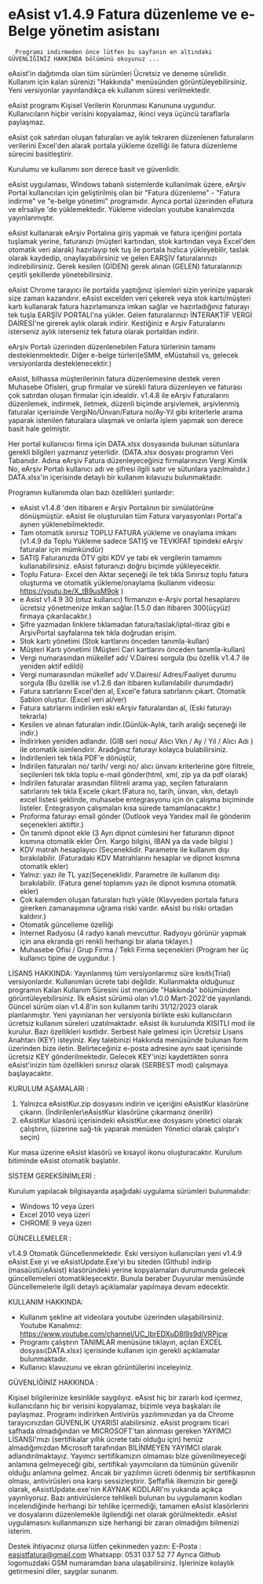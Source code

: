 #     eAsist v1.4.9  Fatura düzenleme ve e-Belge yönetim asistanı

      Programı indirmeden önce lütfen bu sayfanın en altındaki GÜVENLİĞİNİZ HAKKINDA bölümünü okuyunuz ...
      
eAsist'in dağıtımda olan tüm sürümleri Ücretsiz ve deneme sürelidir. Kullanım için kalan sürenizi "Hakkında" menüsünden görüntüleyebilirsiniz. Yeni versiyonlar yayınlandıkça ek kullanım süresi verilmektedir.
         
eAsist programı Kişisel Verilerin Korunması Kanununa uygundur. Kullanıcıların hiçbir verisini kopyalamaz, ikinci veya üçüncü taraflarla paylaşmaz.

eAsist çok satırdan oluşan faturaları ve aylık tekraren düzenlenen faturaların verilerini Excel'den alarak portala yükleme özelliği ile fatura düzenleme sürecini basitleştirir.

Kurulumu ve kullanımı son derece basit ve güvenlidir.

eAsist uygulaması, Windows tabanlı sistemlerde kullanılmak üzere, eArşiv Portal kullanıcıları için geliştirilmiş olan bir "Fatura düzenleme" - "Fatura indirme" ve      "e-belge yönetimi" programıdır. Ayrıca portal üzerinden eFatura ve eİrsaliye 'de yüklemektedir. Yükleme videoları youtube kanalımızda yayınlanmıştır.

eAsist kullanarak eArşiv Portalına giriş yapmak ve fatura içeriğini portala tuşlamak yerine, faturanızı (müşteri kartından, stok kartından veya Excel'den otomatik veri alarak) hazırlayıp tek tuş ile portala hızlıca yükleyebilir, taslak olarak kaydedip, onaylayabilirsiniz ve gelen EARŞİV faturalarınızı indirebilirsiniz. Gerek kesilen (GİDEN) gerek alınan (GELEN) faturalarınızı çeşitli şekillerde yönetebilirsiniz.

eAsist Chrome tarayıcı ile portalda yaptığınız işlemleri sizin yerinize yaparak size zaman kazandırır. eAsist excelden veri çekerek veya stok kartı/müşteri kartı kullanarak fatura hazırlamanıza imkan sağlar ve hazırladığınız faturayı tek tuşla EARŞİV PORTALI'na yükler. Gelen faturalarınızı İNTERAKTİF VERGİ DAİRESİ'ne girerek aylık olarak indirir. Kestiğiniz e Arşiv Faturalarını isterseniz aylık isterseniz tek fatura olarak portaldan indirir.

eArşiv Portalı üzerinden düzenlenebilen Fatura türlerinin tamamı desteklenmektedir. Diğer e-belge türleri(eSMM, eMüstahsil vs, gelecek versiyonlarda desteklenecektir.)

eAsist, bilhassa müşterilerinin fatura düzenlemesine destek veren Muhasebe Ofisleri, grup firmalar ve sürekli fatura düzenleyen ve faturası çok satırdan oluşan firmalar için idealdir. 
v1.4.8 ile eArşiv Faturalarını düzenlemek, indirmek, iletmek, düzenli biçimde arşivlemek, arşivlenmiş faturalar içerisinde VergiNo/Ünvan/Fatura no/Ay-Yıl gibi kriterlerle arama yaparak istenilen faturalara ulaşmak ve onlarla işlem yapmak son derece basit hale gelmiştir. 

Her portal kullanıcısı firma için DATA.xlsx dosyasında bulunan sütunlara gerekli bilgileri yazmanız yeterlidir.
(DATA.xlsx dosyası programın Veri Tabanıdır. Adına eArşiv Fatura düzenleyeceğiniz firmalarınızın Vergi Kimlik No, eArşiv Portalı kullanıcı adı ve şifresi ilgili satır ve sütunlara yazılmalıdır.)
DATA.xlsx'in içerisinde detaylı bir kullanım kılavuzu bulunmaktadır.

Programın kullanımda olan bazı özellikleri şunlardır:
- eAsist v1.4.8 'den itibaren e Arşiv Portalının bir simülatörüne dönüşmüştür. eAsist ile oluşturulan tüm Fatura varyasyonları Portal'a aynen yüklenebilmektedir.
- Tam otomatik sınırsız TOPLU FATURA yükleme ve onaylama imkanı (v1.4.9 da Toplu Yükleme sadece SATIŞ ve TEVKİFAT tipindeki eArşiv faturalar için mümkündür)
- SATIŞ Faturanızda ÖTV gibi KDV ye tabi ek vergilerin tamamını kullanabilirsiniz. eAsist faturanızı doğru biçimde yükleyecektir.
- Toplu Fatura- Excel den Aktar seçeneği ile tek tıkla Sınırsız toplu fatura oluşturma ve otomatik yükleme/onaylama (kullanım videosu: https://youtu.be/X_tB9usM9ok )
- e Asist v1.4.9 30 (otuz kullanıcı) firmanızın e-Arşiv portal hesaplarını ücretsiz yönetmenize imkan sağlar.(1.5.0 dan itibaren 300(üçyüz) firmaya çıkarılacaktır.)
- Şifre yazmadan linklere tıklamadan fatura/taslak/iptal-itiraz gibi e ArşivPortal sayfalarına tek tıkla doğrudan erişim.
- Stok kartı yönetimi (Stok kartlarını önceden tanımla-kullan)
- Müşteri Kartı yönetimi (Müşteri Cari kartlarını önceden tanımla-kullan)
- Vergi numarasından mükellef adı/ V.Dairesi sorgula (bu özellik v1.4.7 ile yeniden aktif edildi)
- Vergi numarasından mükellef adı/ V.Dairesi/ Adres/Faaliyet durumu sorgula (Bu özellik ise v1.2.6 dan itibaren kullanılabilir durumdadır)
- Fatura satırlarını Excel'den al, Excel'e fatura satırlarını çıkart. Otomatik Şablon oluştur. (Excel veri al/ver)
- Fatura satırlarını indirilen eski eArşiv faturalardan al, (Eski faturayı tekrarla)
- Kesilen ve alınan faturaları indir.(Günlük-Aylık, tarih aralığı seçeneği ile indir.)
- İndirirken yeniden adlandır. (GIB seri nosu/ Alıcı Vkn / Ay / Yıl / Alıcı Adı ) ile otomatik isimlendirir. Aradığınız faturayı kolayca bulabilirsiniz.
- İndirilenleri tek tıkla PDF'e dönüştür,
- İndirilen faturaları no/ tarih/ vergi no/ alıcı ünvanı kriterlerine göre filtrele, seçilenleri tek tıkla toplu e-mail gönder(html, xml, zip ya da pdf olarak)
- İndirilen faturalar arasından filitreli arama yap, seçilen faturaların satırlarını tek tıkla Excele çıkart.(Fatura no, tarih, ünvan, vkn, detaylı excel listesi    şeklinde, muhasebe entegrasyonu için ön çalışma biçiminde listeler. Entegrasyon çalışmaları kısa sürede tamamlanacaktır.)
- Proforma faturayı email gönder (Outlook veya Yandex mail ile gönderim seçenekleri aktiftir.)
- Ön tanımlı dipnot ekle (3 Ayrı dipnot cümlesini her faturanın dipnot kısmına otomatik ekler Örn. Kargo bilgisi, IBAN ya da vade bilgisi  )
- KDV matrah hesaplayıcı (Seçeneklidir. Parametre ile kullanım dışı bırakılabilir. (Faturadaki KDV Matrahlarını hesaplar ve dipnot kısmına otomatik ekler) 
- Yalnız: yazı ile TL yaz(Seçeneklidir. Parametre ile kullanım dışı bırakılabilir. (Fatura genel toplamını yazı ile dipnot kısmına otomatik ekler)
- Çok kalemden oluşan faturaları hızlı yükle (Klavyeden portala fatura girerken zamanaşımına uğrama riski vardır. eAsist bu riski ortadan kaldırır.)
- Otomatik güncelleme özelliği
- İnternet Radyosu (4 radyo kanalı mevcuttur. Radyoyu görünür yapmak için ana ekranda gri renkli herhangi bir alana tıklayın.)
- Muhasebe Ofisi / Grup Firma / Tekli Firma seçenekleri (Program her üç kullanıcı tipine de uygundur. )

LİSANS HAKKINDA:
Yayınlanmış tüm versiyonlarımız süre kısıtlı(Trial) versiyonlardır. Kullanımları ücrete tabi değildir.
Kullanmakta olduğunuz programın Kalan Kullanım Süresini üst menüde "Hakkında" bölümünden görüntüleyebilirsiniz.
İlk eAsist sürümü olan v1.0.0 Mart-2022'de yayınlandı. Güncel sürüm olan v1.4.8'in son kullanım tarihi 31/12/2023 olarak planlanmıştır. 
Yeni yayınlanan her versiyonla birlikte eski kullanıcıların ücretsiz kullanım süreleri uzatılmaktadır.
eAsist ilk kurulumda KISITLI mod ile kurulur. Bazı özellikleri kısıtlıdır. Serbest hale gelmesi için Ücretsiz Lisans Anahtarı (KEY) isteyiniz.
Key talebinizi Hakkında menüsünde bulunan form üzerinden bize iletin. Belirteceğiniz e-posta adresine aynı saat içerisinde ücretsiz KEY gönderilmektedir. 
Gelecek KEY'inizi kaydettikten sonra eAsist'inizin tüm özellikleri sınırsız olarak (SERBEST mod) çalışmaya başlayacaktır.

KURULUM AŞAMALARI :

1. Yalnızca eAsistKur.zip dosyasını indirin ve içeriğini eAsistKur klasörüne çıkarın. (İndirilenler\eAsistKur klasörüne çıkarmanız önerilir)
2. eAsistKur klasörü içerisindeki eAsistKur.exe dosyasını yönetici olarak çalıştırın, (üzerine sağ-tık yaparak menüden Yönetici olarak çalıştır'ı seçin)

Kur masa üzerine eAsist klasörü ve kısayol ikonu oluşturacaktır. 
Kurulum bitiminde eAsist otomatik başlatılır.

SİSTEM GEREKSİNİMLERİ :

Kurulum yapılacak bilgisayarda aşağıdaki uygulama sürümleri bulunmalıdır:
- Windows 10 veya üzeri
- Excel 2010 veya üzeri
- CHROME   9 veya üzeri

GÜNCELLEMELER :

v1.4.9 Otomatik Güncellenmektedir. Eski versiyon kullanıcıları yeni v1.4.9 eAsist.Exe yi ve eAsistUpdate.Exe'yi bu siteden (Github) indirip (masaüstü\eAsist\) klasöründeki yerine kopyalamaları durumunda gelecek güncellemeleri otomatikleşecektir. Bunula beraber Duyurular menüsünde Güncellemelerle ilgili detaylı açıklamalar 
yapılmaya devam edecektir.

KULLANIM HAKKINDA:

- Kullanım şekline ait videolara youtube üzerinden ulaşabilirsiniz.  
  Youtube Kanalımız:    https://www.youtube.com/channel/UC_IbrEDXuD8l9s9dlVRPjcw
- Programı çalıştırın TANIMLAR menüsüne tıklayın, açılan EXCEL dosyası(DATA.xlsx) içerisinde kullanım için gerekli açıklamalar bulunmaktadır.
- Kullanıcı klavuzunu ve ekran görüntülerini inceleyiniz.

GÜVENLİĞİNİZ HAKKINDA : 

Kişisel bilgilerinize kesinlikle saygılıyız. eAsist hiç bir zararlı kod içermez, kullanıcıların hiç bir verisini kopyalamaz, bizimle veya başkaları ile paylaşmaz. Programı indirirken Antivirüs yazılımınızdan ya da Chrome tarayıcınızdan GÜVENLİK UYARISI alabilirsiniz. eAsist programı ticari safhada olmadığından ve MICROSOFT'tan alınması gereken YAYIMCI LİSANSI'mızı (sertifikalar yıllık ücrete tabi olduğu için) henüz almadığımızdan Microsoft tarafından BİLİNMEYEN YAYIMCI olarak adlandırılmaktayız. Yayımcı sertifikamızın olmaması bize güvenilmeyeceği anlamına gelmeyeceği gibi, sertifikalı yayımcıların da tümünün güvenilir olduğu anlamına gelmez. Ancak bir yazılımın ücreti ödenmiş bir sertifikasının olması, antivirüsleri ona karşı sessizleştirir.
Şeffaflık ilkemizin bir gereği olarak, eAsistUpdate.exe'nin KAYNAK KODLARI'nı yukarıda açıkça yayınlıyoruz. 
Bazı antivirüslerce tehlikeli bulunan bu uygulamanın kodları incelendiğinde herhangi bir tehlike içermediği, tamamen eAsist klasörlerini ve dosyalarını düzenlemekle ilgilendiği net olarak görülmektedir.
eAsist uygulamasını kullanmanızın size herhangi bir zararı olmadığını bilmenizi isterim.

Destek ihtiyacınız olursa lütfen çekinmeden yazın: 
E-Posta : easistfatura@gmail.com 
Whatsapp: 0531 037 52 77
Ayrıca Github logomuzdaki GSM numaramdan bana ulaşabilirsiniz. 
İşlerinize kolaylık getirmesini diler, saygılar sunarım.

